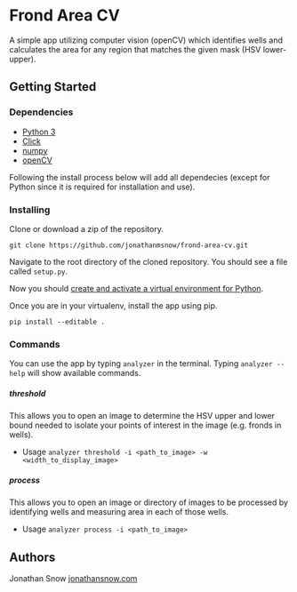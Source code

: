 # Frond Area CV
A simple app utilizing computer vision (openCV) which identifies wells and calculates the area for any region that matches the given mask (HSV lower-upper).

## Getting Started

### Dependencies

* [Python 3](https://www.python.org/downloads/)
* [Click](https://click.palletsprojects.com/en/8.1.x/)
* [numpy](https://numpy.org/)
* [openCV](https://opencv.org/)

Following the install process below will add all dependecies (except for Python since it is required for installation and use).

### Installing

Clone or download a zip of the repository.

`git clone https://github.com/jonathanmsnow/frond-area-cv.git`

Navigate to the root directory of the cloned repository. You should see a file called `setup.py`.


Now you should [create and activate a virtual environment for Python](https://packaging.python.org/en/latest/guides/installing-using-pip-and-virtual-environments/). 

Once you are in your virtualenv, install the app using pip.

`pip install --editable .`

### Commands

You can use the app by typing `analyzer` in the terminal. Typing `analyzer --help` will show available commands.
##### threshold
This allows you to open an image to determine the HSV upper and lower bound needed to isolate your points of interest in the image (e.g. fronds in wells).

- Usage
  `analyzer threshold -i <path_to_image> -w <width_to_display_image>`

##### process
This allows you to open an image or directory of images to be processed by identifying wells and measuring area in each of those wells.

- Usage
  `analyzer process -i <path_to_image>`


## Authors
Jonathan Snow
[jonathansnow.com](https://jonathansnow.com)
